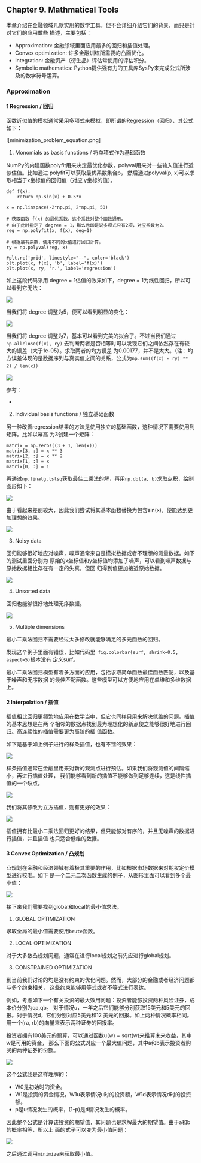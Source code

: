 ## Chapter 9. Mathmatical Tools

本章介绍在金融领域几款实用的数学工具，但不会详细介绍它们的背景，而只是针对它们的应用做些
描述，主要包括：

- Approximation: 金融领域里面应用最多的回归和插值处理。
- Convex optimization: 许多金融训练所需要的凸面优化。
- Integration: 金融资产（衍生品）评估常使用的评估积分。
- Symbolic mathematics: Python提供强有力的工具库SysPy来完成公式所涉及的数学符号运算。

### Approximation

#### 1 Regression / 回归

函数近似值的模拟通常采用多项式来模拟，即所谓的Regression（回归），其公式如下：

![minimization_problem_equation.png]

1) Monomials as basis functions / 将单项式作为基础函数

NumPy的内建函数polyfit用来决定最优化参数，polyval用来对一些输入值进行近似估值。比如通过
polyfit可以获取最优系数集合p， 然后通过polyval(p, x)可以求取相当于x坐标值的回归值（对应
y坐标的值）。

```
def f(x):
    return np.sin(x) + 0.5*x

x = np.linspace(-2*np.pi, 2*np.pi, 50)

# 获取函数 f(x) 的最优系数，这个系数对整个函数通用。
# 由于此时指定了 degree = 1，那么也即是说多项式只有2项，对应系数为2。
reg = np.polyfit(x, f(x), deg=1)

# 根据最有系数，使用不同的x值进行回归计算。
ry = np.polyval(reg, x)

#plt.rc('grid', linestyle="--", color='black')
plt.plot(x, f(x), 'b', label='f(x)')
plt.plot(x, ry, 'r.', label='regression')
```

如上这段代码采用 degree = 1估值的效果如下，degree = 1为线性回归，所以可以看到它无法：

![](approximation_ex_monomial_degree_equal_1.png)

当我们将 degree 调整为5，便可以看到明显的变化：

![](approximation_ex_monomial_degree_equal_5.png)

当我们将 degree 调整为7，基本可以看到完美的拟合了。不过当我们通过`np.allclose(f(x), ry)`
去判断两者是否相等时可以发现它们之间依然存在有较大的误差（大于1e-05）。求取两者的均方误差
为0.00177，并不是太大。（注：均方误差体现的是数据序列与真实值之间的关系，公式为`np.sum((f(x) - ry) ** 2) / len(x)`）

![](approximation_ex_monomial_degree_equal_7.png)


参考：

- [](https://zhuanlan.zhihu.com/p/34000100)

2) Individual basis functions / 独立基础函数

另一种改善regression结果的方法是使用独立的基础函数，这种情况下需要使用到矩阵。比如以幂高
为3创建一个矩阵：

```
matrix = np.zeros((3 + 1, len(x)))
matrix[3, :] = x ** 3
matrix[2, :] = x ** 2
matrix[1, :] = x
matrix[0, :] = 1
```

再通过`np.linalg.lstsq`获取最佳二乘法的解，再用`np.dot(a, b)`求取点积，绘制图形如下：

![](approximation_ex_individual_monomial_deafult_basicfunction.png)

由于看起来差别较大，因此我们尝试将其基本函数替换为包含sin(x)，便能达到更加理想的效果。

![](approximation_ex_individual_monomial_sinus_basicfunction.png)

3) Noisy data

回归能够很好地应对噪声，噪声通常来自是模拟数据或者不理想的测量数据。如下的测试里面分别为
原始的x坐标值和y坐标值均添加了噪声，可以看到噪声数据与原始数据相比存在有一定的失真，但回
归得到值更加接近原始数据。

![](approximation_ex_nosiy_data.png)

4) Unsorted data

回归也能够很好地处理无序数据。

![](approximation_ex_unsorted_data.png)

5) Multiple dimensions

最小二乘法回归不需要经过太多修改就能够满足的多元函数的回归。

发现这个例子里面有错误，比如代码里` fig.colorbar(surf, shrink=0.5, aspect=5)`根本没有
定义surf。

最小二乘法回归模型有着多方面的应用，包括求取简单函数最佳函数匹配，以及基于噪声和无序数据
的最佳匹配函数。这些模型可以方便地应用在单维和多维数据上。

#### 2 Interpolation / 插值

插值相比回归更频繁地应用在数学当中，但它也同样只用来解决低维的问题。插值的基本思想是在两
个相邻的数据点找到最为理想化的新点使之能够很好地进行回归。高连续性的插值需要更为高阶的插
值函数。

如下是基于如上例子进行的样条插值，也有不错的效果：

![](interpolation_ex_degree_equals_1.png)

样条插值通常在金融里用来对新的观测点进行预估。如果我们将观测值的间隔缩小，再进行插值处理，
我们能够看到新的插值不能够做到足够连续，这是线性插值的一个缺点。

![](interpolation_ex_lower_interval.png)

我们将其修改为立方插值，则有更好的效果：

![](interpolation_ex_cubic_spline.png)

插值拥有比最小二乘法回归更好的结果，但只能够对有序的，并且无噪声的数据进行插值，并且插值
也只适合低维的数据。

#### 3 Convex Optimization / 凸规划

凸规划在金融和经济领域有着极其重要的作用，比如根据市场数据来对期权定价模型进行校准。如下
是一个二元二次函数生成的例子，从图形里面可以看到多个最小值：

![](convex_optimization_ex.png)

接下来我们需要找到global和local的最小值求法。

1) GLOBAL OPTIMIZATION

求取全局的最小值需要使用`brute`函数。

2) LOCAL OPTIMIZATION

对于大多数凸规划问题，通常在进行local规划之前先应进行global规划。

3) CONSTRAINED OPTIMIZATION

到当前我们讨论的均是没有约束的优化问题。然而，大部分的金融或者经济问题都与多个约束相关，
这些约束能够用等式或者不等式进行表达。

例如，考虑如下一个有关投资的最大效用问题：投资者能够投资两种风险证券，成本价分别为qa,qb。
对于情况u，一年之后它们能够分别获取15美元和5美元的回报。对于情况d，它们分别对应5美元和12
美元的回报。如上两种情况概率相同。用一个(ra, rb)的向量来表示两种证券的回报率。

投资者拥有100美元的预算，可以通过函数u(w) = sqrt(w)来推算未来收益，其中w是可用的资金，
那么下面的公式对应一个最大值问题，其中a和b表示投资者购买的两种证券的份额。

![](maximazation_problem_formulation.PNG)

这个公式我是这样理解的：

- W0是初始时的资金。
- W1是投资的资金情况，W1u表示情况u时的投资额，W1d表示情况d时的投资额。
- p是u情况发生的概率，(1-p)是d情况发生的概率。

因此整个公式是计算该投资的期望值，其问题也是求解最大的期望值。由于a和b的概率相等，所以上
面的式子可以变为最小值问题：

![](maximazation_problem_formulation_min.PNG)

之后通过调用`minimize`来获取最小值。
